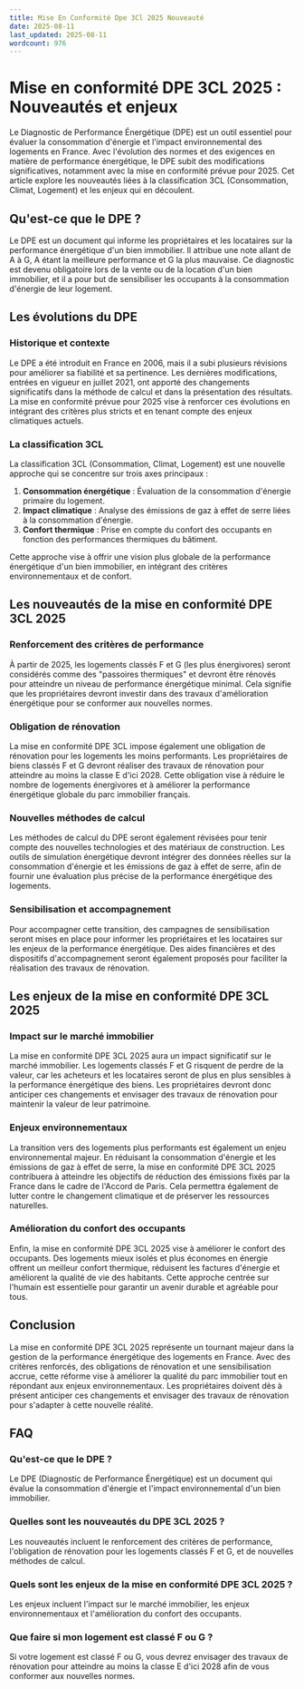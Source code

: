 ```yaml
---
title: Mise En Conformité Dpe 3Cl 2025 Nouveauté
date: 2025-08-11
last_updated: 2025-08-11
wordcount: 976
---
```


# Mise en conformité DPE 3CL 2025 : Nouveautés et enjeux

Le Diagnostic de Performance Énergétique (DPE) est un outil essentiel pour évaluer la consommation d'énergie et l'impact environnemental des logements en France. Avec l'évolution des normes et des exigences en matière de performance énergétique, le DPE subit des modifications significatives, notamment avec la mise en conformité prévue pour 2025. Cet article explore les nouveautés liées à la classification 3CL (Consommation, Climat, Logement) et les enjeux qui en découlent.

## Qu'est-ce que le DPE ?

Le DPE est un document qui informe les propriétaires et les locataires sur la performance énergétique d'un bien immobilier. Il attribue une note allant de A à G, A étant la meilleure performance et G la plus mauvaise. Ce diagnostic est devenu obligatoire lors de la vente ou de la location d'un bien immobilier, et il a pour but de sensibiliser les occupants à la consommation d'énergie de leur logement.

## Les évolutions du DPE

### Historique et contexte

Le DPE a été introduit en France en 2006, mais il a subi plusieurs révisions pour améliorer sa fiabilité et sa pertinence. Les dernières modifications, entrées en vigueur en juillet 2021, ont apporté des changements significatifs dans la méthode de calcul et dans la présentation des résultats. La mise en conformité prévue pour 2025 vise à renforcer ces évolutions en intégrant des critères plus stricts et en tenant compte des enjeux climatiques actuels.

### La classification 3CL

La classification 3CL (Consommation, Climat, Logement) est une nouvelle approche qui se concentre sur trois axes principaux :

1. **Consommation énergétique** : Évaluation de la consommation d'énergie primaire du logement.
2. **Impact climatique** : Analyse des émissions de gaz à effet de serre liées à la consommation d'énergie.
3. **Confort thermique** : Prise en compte du confort des occupants en fonction des performances thermiques du bâtiment.

Cette approche vise à offrir une vision plus globale de la performance énergétique d'un bien immobilier, en intégrant des critères environnementaux et de confort.

## Les nouveautés de la mise en conformité DPE 3CL 2025

### Renforcement des critères de performance

À partir de 2025, les logements classés F et G (les plus énergivores) seront considérés comme des "passoires thermiques" et devront être rénovés pour atteindre un niveau de performance énergétique minimal. Cela signifie que les propriétaires devront investir dans des travaux d'amélioration énergétique pour se conformer aux nouvelles normes.

### Obligation de rénovation

La mise en conformité DPE 3CL impose également une obligation de rénovation pour les logements les moins performants. Les propriétaires de biens classés F et G devront réaliser des travaux de rénovation pour atteindre au moins la classe E d'ici 2028. Cette obligation vise à réduire le nombre de logements énergivores et à améliorer la performance énergétique globale du parc immobilier français.

### Nouvelles méthodes de calcul

Les méthodes de calcul du DPE seront également révisées pour tenir compte des nouvelles technologies et des matériaux de construction. Les outils de simulation énergétique devront intégrer des données réelles sur la consommation d'énergie et les émissions de gaz à effet de serre, afin de fournir une évaluation plus précise de la performance énergétique des logements.

### Sensibilisation et accompagnement

Pour accompagner cette transition, des campagnes de sensibilisation seront mises en place pour informer les propriétaires et les locataires sur les enjeux de la performance énergétique. Des aides financières et des dispositifs d'accompagnement seront également proposés pour faciliter la réalisation des travaux de rénovation.

## Les enjeux de la mise en conformité DPE 3CL 2025

### Impact sur le marché immobilier

La mise en conformité DPE 3CL 2025 aura un impact significatif sur le marché immobilier. Les logements classés F et G risquent de perdre de la valeur, car les acheteurs et les locataires seront de plus en plus sensibles à la performance énergétique des biens. Les propriétaires devront donc anticiper ces changements et envisager des travaux de rénovation pour maintenir la valeur de leur patrimoine.

### Enjeux environnementaux

La transition vers des logements plus performants est également un enjeu environnemental majeur. En réduisant la consommation d'énergie et les émissions de gaz à effet de serre, la mise en conformité DPE 3CL 2025 contribuera à atteindre les objectifs de réduction des émissions fixés par la France dans le cadre de l'Accord de Paris. Cela permettra également de lutter contre le changement climatique et de préserver les ressources naturelles.

### Amélioration du confort des occupants

Enfin, la mise en conformité DPE 3CL 2025 vise à améliorer le confort des occupants. Des logements mieux isolés et plus économes en énergie offrent un meilleur confort thermique, réduisent les factures d'énergie et améliorent la qualité de vie des habitants. Cette approche centrée sur l'humain est essentielle pour garantir un avenir durable et agréable pour tous.

## Conclusion

La mise en conformité DPE 3CL 2025 représente un tournant majeur dans la gestion de la performance énergétique des logements en France. Avec des critères renforcés, des obligations de rénovation et une sensibilisation accrue, cette réforme vise à améliorer la qualité du parc immobilier tout en répondant aux enjeux environnementaux. Les propriétaires doivent dès à présent anticiper ces changements et envisager des travaux de rénovation pour s'adapter à cette nouvelle réalité.

## FAQ

### Qu'est-ce que le DPE ?

Le DPE (Diagnostic de Performance Énergétique) est un document qui évalue la consommation d'énergie et l'impact environnemental d'un bien immobilier.

### Quelles sont les nouveautés du DPE 3CL 2025 ?

Les nouveautés incluent le renforcement des critères de performance, l'obligation de rénovation pour les logements classés F et G, et de nouvelles méthodes de calcul.

### Quels sont les enjeux de la mise en conformité DPE 3CL 2025 ?

Les enjeux incluent l'impact sur le marché immobilier, les enjeux environnementaux et l'amélioration du confort des occupants.

### Que faire si mon logement est classé F ou G ?

Si votre logement est classé F ou G, vous devrez envisager des travaux de rénovation pour atteindre au moins la classe E d'ici 2028 afin de vous conformer aux nouvelles normes.